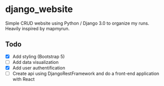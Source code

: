 # django_website

Simple CRUD website using Python / Django 3.0 to organize my runs. Heavily inspired by mapmyrun.

## Todo
- [x] Add styling (Bootstrap 5)
- [ ] Add data visualization
- [x] Add user authentification
- [ ] Create api using DjangoRestFramework and do a front-end application with React
